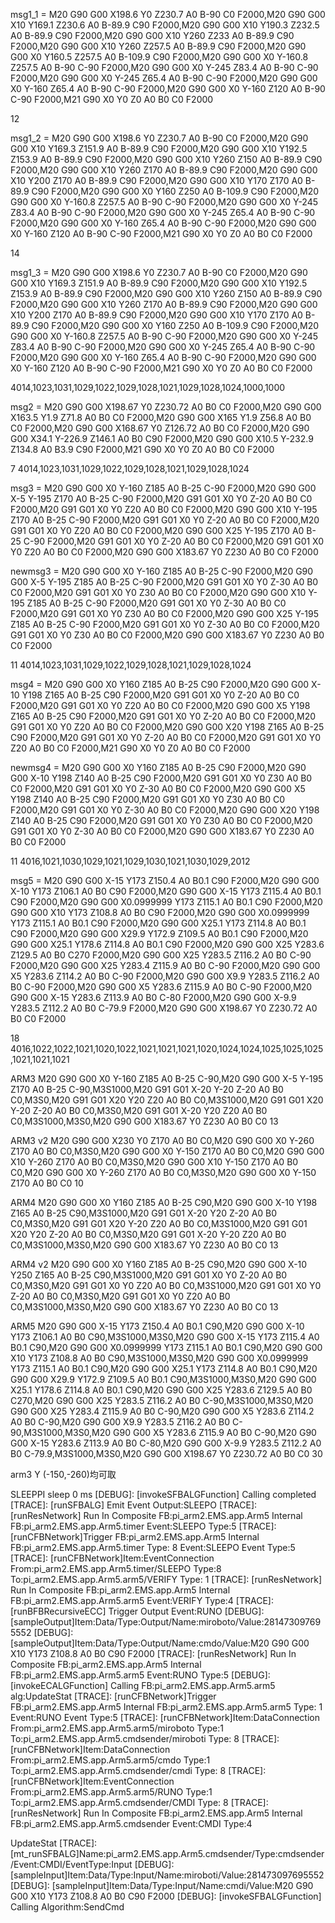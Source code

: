
msg1_1 = M20 G90 G00 X198.6 Y0 Z230.7 A0 B-90 C0 F2000,M20 G90 G00 X10 Y169.1 Z230.6 A0 B-89.9 C90 F2000,M20 G90 G00 X10 Y190.3 Z232.5 A0 B-89.9 C90 F2000,M20 G90 G00 X10 Y260 Z233 A0 B-89.9 C90 F2000,M20 G90 G00 X10 Y260 Z257.5 A0 B-89.9 C90 F2000,M20 G90 G00 X0 Y160.5 Z257.5 A0 B-109.9 C90 F2000,M20 G90 G00 X0 Y-160.8 Z257.5 A0 B-90 C-90 F2000,M20 G90 G00 X0 Y-245 Z83.4 A0 B-90 C-90 F2000,M20 G90 G00 X0 Y-245 Z65.4 A0 B-90 C-90 F2000,M20 G90 G00 X0 Y-160 Z65.4 A0 B-90 C-90 F2000,M20 G90 G00 X0 Y-160 Z120 A0 B-90 C-90 F2000,M21 G90 X0 Y0 Z0 A0 B0 C0 F2000

12

msg1_2 = M20 G90 G00 X198.6 Y0 Z230.7 A0 B-90 C0 F2000,M20 G90 G00 X10 Y169.3 Z151.9 A0 B-89.9 C90 F2000,M20 G90 G00 X10 Y192.5 Z153.9 A0 B-89.9 C90 F2000,M20 G90 G00 X10 Y260 Z150 A0 B-89.9 C90 F2000,M20 G90 G00 X10 Y260 Z170 A0 B-89.9 C90 F2000,M20 G90 G00 X10 Y200 Z170 A0 B-89.9 C90 F2000,M20 G90 G00 X10 Y170 Z170 A0 B-89.9 C90 F2000,M20 G90 G00 X0 Y160 Z250 A0 B-109.9 C90 F2000,M20 G90 G00 X0 Y-160.8 Z257.5 A0 B-90 C-90 F2000,M20 G90 G00 X0 Y-245 Z83.4 A0 B-90 C-90 F2000,M20 G90 G00 X0 Y-245 Z65.4 A0 B-90 C-90 F2000,M20 G90 G00 X0 Y-160 Z65.4 A0 B-90 C-90 F2000,M20 G90 G00 X0 Y-160 Z120 A0 B-90 C-90 F2000,M21 G90 X0 Y0 Z0 A0 B0 C0 F2000

14

msg1_3 = M20 G90 G00 X198.6 Y0 Z230.7 A0 B-90 C0 F2000,M20 G90 G00 X10 Y169.3 Z151.9 A0 B-89.9 C90 F2000,M20 G90 G00 X10 Y192.5 Z153.9 A0 B-89.9 C90 F2000,M20 G90 G00 X10 Y260 Z150 A0 B-89.9 C90 F2000,M20 G90 G00 X10 Y260 Z170 A0 B-89.9 C90 F2000,M20 G90 G00 X10 Y200 Z170 A0 B-89.9 C90 F2000,M20 G90 G00 X10 Y170 Z170 A0 B-89.9 C90 F2000,M20 G90 G00 X0 Y160 Z250 A0 B-109.9 C90 F2000,M20 G90 G00 X0 Y-160.8 Z257.5 A0 B-90 C-90 F2000,M20 G90 G00 X0 Y-245 Z83.4 A0 B-90 C-90 F2000,M20 G90 G00 X0 Y-245 Z65.4 A0 B-90 C-90 F2000,M20 G90 G00 X0 Y-160 Z65.4 A0 B-90 C-90 F2000,M20 G90 G00 X0 Y-160 Z120 A0 B-90 C-90 F2000,M21 G90 X0 Y0 Z0 A0 B0 C0 F2000

4014,1023,1031,1029,1022,1029,1028,1021,1029,1028,1024,1000,1000

msg2 = M20 G90 G00 X198.67 Y0 Z230.72 A0 B0 C0 F2000,M20 G90 G00 X163.5 Y1.9 Z71.8 A0 B0 C0 F2000,M20 G90 G00 X165 Y1.9 Z56.8 A0 B0 C0 F2000,M20 G90 G00 X168.67 Y0 Z126.72 A0 B0 C0 F2000,M20 G90 G00 X34.1 Y-226.9 Z146.1 A0 B0 C90 F2000,M20 G90 G00 X10.5 Y-232.9 Z134.8 A0 B3.9 C90 F2000,M21 G90 X0 Y0 Z0 A0 B0 C0 F2000

7
4014,1023,1031,1029,1022,1029,1028,1021,1029,1028,1024

msg3 = M20 G90 G00 X0 Y-160 Z185 A0 B-25 C-90 F2000,M20 G90 G00 X-5 Y-195 Z170 A0 B-25 C-90 F2000,M20 G91 G01 X0 Y0 Z-20 A0 B0 C0 F2000,M20 G91 G01 X0 Y0 Z20 A0 B0 C0 F2000,M20 G90 G00 X10 Y-195 Z170 A0 B-25 C-90 F2000,M20 G91 G01 X0 Y0 Z-20 A0 B0 C0 F2000,M20 G91 G01 X0 Y0 Z20 A0 B0 C0 F2000,M20 G90 G00 X25 Y-195 Z170 A0 B-25 C-90 F2000,M20 G91 G01 X0 Y0 Z-20 A0 B0 C0 F2000,M20 G91 G01 X0 Y0 Z20 A0 B0 C0 F2000,M20 G90 G00 X183.67 Y0 Z230 A0 B0 C0 F2000

newmsg3 = M20 G90 G00 X0 Y-160 Z185 A0 B-25 C-90 F2000,M20 G90 G00 X-5 Y-195 Z185 A0 B-25 C-90 F2000,M20 G91 G01 X0 Y0 Z-30 A0 B0 C0 F2000,M20 G91 G01 X0 Y0 Z30 A0 B0 C0 F2000,M20 G90 G00 X10 Y-195 Z185 A0 B-25 C-90 F2000,M20 G91 G01 X0 Y0 Z-30 A0 B0 C0 F2000,M20 G91 G01 X0 Y0 Z30 A0 B0 C0 F2000,M20 G90 G00 X25 Y-195 Z185 A0 B-25 C-90 F2000,M20 G91 G01 X0 Y0 Z-30 A0 B0 C0 F2000,M20 G91 G01 X0 Y0 Z30 A0 B0 C0 F2000,M20 G90 G00 X183.67 Y0 Z230 A0 B0 C0 F2000

11
4014,1023,1031,1029,1022,1029,1028,1021,1029,1028,1024

msg4 = M20 G90 G00 X0 Y160 Z185 A0 B-25 C90 F2000,M20 G90 G00 X-10 Y198 Z165 A0 B-25 C90 F2000,M20 G91 G01 X0 Y0 Z-20 A0 B0 C0 F2000,M20 G91 G01 X0 Y0 Z20 A0 B0 C0 F2000,M20 G90 G00 X5 Y198 Z165 A0 B-25 C90 F2000,M20 G91 G01 X0 Y0 Z-20 A0 B0 C0 F2000,M20 G91 G01 X0 Y0 Z20 A0 B0 C0 F2000,M20 G90 G00 X20 Y198 Z165 A0 B-25 C90 F2000,M20 G91 G01 X0 Y0 Z-20 A0 B0 C0 F2000,M20 G91 G01 X0 Y0 Z20 A0 B0 C0 F2000,M21 G90 X0 Y0 Z0 A0 B0 C0 F2000

newmsg4 = M20 G90 G00 X0 Y160 Z185 A0 B-25 C90 F2000,M20 G90 G00 X-10 Y198 Z140 A0 B-25 C90 F2000,M20 G91 G01 X0 Y0 Z30 A0 B0 C0 F2000,M20 G91 G01 X0 Y0 Z-30 A0 B0 C0 F2000,M20 G90 G00 X5 Y198 Z140 A0 B-25 C90 F2000,M20 G91 G01 X0 Y0 Z30 A0 B0 C0 F2000,M20 G91 G01 X0 Y0 Z-30 A0 B0 C0 F2000,M20 G90 G00 X20 Y198 Z140 A0 B-25 C90 F2000,M20 G91 G01 X0 Y0 Z30 A0 B0 C0 F2000,M20 G91 G01 X0 Y0 Z-30 A0 B0 C0 F2000,M20 G90 G00 X183.67 Y0 Z230 A0 B0 C0 F2000

11
4016,1021,1030,1029,1021,1029,1030,1021,1030,1029,2012


msg5 = M20 G90 G00 X-15 Y173 Z150.4 A0 B0.1 C90 F2000,M20 G90 G00 X-10 Y173 Z106.1 A0 B0 C90 F2000,M20 G90 G00 X-15 Y173 Z115.4 A0 B0.1 C90 F2000,M20 G90 G00 X0.0999999 Y173 Z115.1 A0 B0.1 C90 F2000,M20 G90 G00 X10 Y173 Z108.8 A0 B0 C90 F2000,M20 G90 G00 X0.0999999 Y173 Z115.1 A0 B0.1 C90 F2000,M20 G90 G00 X25.1 Y173 Z114.8 A0 B0.1 C90 F2000,M20 G90 G00 X29.9 Y172.9 Z109.5 A0 B0.1 C90 F2000,M20 G90 G00 X25.1 Y178.6 Z114.8 A0 B0.1 C90 F2000,M20 G90 G00 X25 Y283.6 Z129.5 A0 B0 C270 F2000,M20 G90 G00 X25 Y283.5 Z116.2 A0 B0 C-90 F2000,M20 G90 G00 X25 Y283.4 Z115.9 A0 B0 C-90 F2000,M20 G90 G00 X5 Y283.6 Z114.2 A0 B0 C-90 F2000,M20 G90 G00 X9.9 Y283.5 Z116.2 A0 B0 C-90 F2000,M20 G90 G00 X5 Y283.6 Z115.9 A0 B0 C-90 F2000,M20 G90 G00 X-15 Y283.6 Z113.9 A0 B0 C-80 F2000,M20 G90 G00 X-9.9 Y283.5 Z112.2 A0 B0 C-79.9 F2000,M20 G90 G00 X198.67 Y0 Z230.72 A0 B0 C0 F2000

18
4016,1022,1022,1021,1020,1022,1021,1021,1021,1020,1024,1024,1025,1025,1025,1021,1021,1021

ARM3
M20 G90 G00 X0 Y-160 Z185 A0 B-25 C-90,M20 G90 G00 X-5 Y-195 Z170 A0 B-25 C-90,M3S1000,M20 G91 G01 X-20 Y-20 Z-20 A0 B0 C0,M3S0,M20 G91 G01 X20 Y20 Z20 A0 B0 C0,M3S1000,M20 G91 G01 X20 Y-20 Z-20 A0 B0 C0,M3S0,M20 G91 G01 X-20 Y20 Z20 A0 B0 C0,M3S1000,M3S0,M20 G90 G00 X183.67 Y0 Z230 A0 B0 C0
13

ARM3 v2 
M20 G90 G00 X230 Y0 Z170 A0 B0 C0,M20 G90 G00 X0 Y-260 Z170 A0 B0 C0,M3S0,M20 G90 G00 X0 Y-150 Z170 A0 B0 C0,M20 G90 G00 X10 Y-260 Z170 A0 B0 C0,M3S0,M20 G90 G00 X10 Y-150 Z170 A0 B0 C0,M20 G90 G00 X0 Y-260 Z170 A0 B0 C0,M3S0,M20 G90 G00 X0 Y-150 Z170 A0 B0 C0
10

ARM4
M20 G90 G00 X0 Y160 Z185 A0 B-25 C90,M20 G90 G00 X-10 Y198 Z165 A0 B-25 C90,M3S1000,M20 G91 G01 X-20 Y20 Z-20 A0 B0 C0,M3S0,M20 G91 G01 X20 Y-20 Z20 A0 B0 C0,M3S1000,M20 G91 G01 X20 Y20 Z-20 A0 B0 C0,M3S0,M20 G91 G01 X-20 Y-20 Z20 A0 B0 C0,M3S1000,M3S0,M20 G90 G00 X183.67 Y0 Z230 A0 B0 C0
13

ARM4 v2
M20 G90 G00 X0 Y160 Z185 A0 B-25 C90,M20 G90 G00 X-10 Y250 Z165 A0 B-25 C90,M3S1000,M20 G91 G01 X0 Y0 Z-20 A0 B0 C0,M3S0,M20 G91 G01 X0 Y0 Z20 A0 B0 C0,M3S1000,M20 G91 G01 X0 Y0 Z-20 A0 B0 C0,M3S0,M20 G91 G01 X0 Y0 Z20 A0 B0 C0,M3S1000,M3S0,M20 G90 G00 X183.67 Y0 Z230 A0 B0 C0
13

ARM5
M20 G90 G00 X-15 Y173 Z150.4 A0 B0.1 C90,M20 G90 G00 X-10 Y173 Z106.1 A0 B0 C90,M3S1000,M3S0,M20 G90 G00 X-15 Y173 Z115.4 A0 B0.1 C90,M20 G90 G00 X0.0999999 Y173 Z115.1 A0 B0.1 C90,M20 G90 G00 X10 Y173 Z108.8 A0 B0 C90,M3S1000,M3S0,M20 G90 G00 X0.0999999 Y173 Z115.1 A0 B0.1 C90,M20 G90 G00 X25.1 Y173 Z114.8 A0 B0.1 C90,M20 G90 G00 X29.9 Y172.9 Z109.5 A0 B0.1 C90,M3S1000,M3S0,M20 G90 G00 X25.1 Y178.6 Z114.8 A0 B0.1 C90,M20 G90 G00 X25 Y283.6 Z129.5 A0 B0 C270,M20 G90 G00 X25 Y283.5 Z116.2 A0 B0 C-90,M3S1000,M3S0,M20 G90 G00 X25 Y283.4 Z115.9 A0 B0 C-90,M20 G90 G00 X5 Y283.6 Z114.2 A0 B0 C-90,M20 G90 G00 X9.9 Y283.5 Z116.2 A0 B0 C-90,M3S1000,M3S0,M20 G90 G00 X5 Y283.6 Z115.9 A0 B0 C-90,M20 G90 G00 X-15 Y283.6 Z113.9 A0 B0 C-80,M20 G90 G00 X-9.9 Y283.5 Z112.2 A0 B0 C-79.9,M3S1000,M3S0,M20 G90 G00 X198.67 Y0  Z230.72 A0 B0 C0
30

arm3 Y (-150,-260)均可取


SLEEPPI
sleep 0 ms
[DEBUG]: [invokeSFBALGFunction] Calling completed
[TRACE]: [runSFBALG] Emit Event Output:SLEEPO
[TRACE]: [runResNetwork] Run In Composite FB:pi_arm2.EMS.app.Arm5 Internal FB:pi_arm2.EMS.app.Arm5.timer Event:SLEEPO Type:5
[TRACE]: [runCFBNetwork]Trigger FB:pi_arm2.EMS.app.Arm5 Internal FB:pi_arm2.EMS.app.Arm5.timer Type: 8 Event:SLEEPO Event Type:5
[TRACE]: [runCFBNetwork]Item:EventConnection From:pi_arm2.EMS.app.Arm5.timer/SLEEPO Type:8 To:pi_arm2.EMS.app.Arm5.arm5/VERIFY Type: 1
[TRACE]: [runResNetwork] Run In Composite FB:pi_arm2.EMS.app.Arm5 Internal FB:pi_arm2.EMS.app.Arm5.arm5 Event:VERIFY Type:4
[TRACE]: [runBFBRecursiveECC] Trigger Output Event:RUNO
[DEBUG]: [sampleOutput]Item:Data/Type:Output/Name:miroboto/Value:281473097695552
[DEBUG]: [sampleOutput]Item:Data/Type:Output/Name:cmdo/Value:M20 G90 G00 X10 Y173 Z108.8 A0 B0 C90 F2000
[TRACE]: [runResNetwork] Run In Composite FB:pi_arm2.EMS.app.Arm5 Internal FB:pi_arm2.EMS.app.Arm5.arm5 Event:RUNO Type:5
[DEBUG]: [invokeECALGFunction] Calling FB:pi_arm2.EMS.app.Arm5.arm5 alg:UpdateStat
[TRACE]: [runCFBNetwork]Trigger FB:pi_arm2.EMS.app.Arm5 Internal FB:pi_arm2.EMS.app.Arm5.arm5 Type: 1 Event:RUNO Event Type:5
[TRACE]: [runCFBNetwork]Item:DataConnection From:pi_arm2.EMS.app.Arm5.arm5/miroboto Type:1 To:pi_arm2.EMS.app.Arm5.cmdsender/miroboti Type: 8
[TRACE]: [runCFBNetwork]Item:DataConnection From:pi_arm2.EMS.app.Arm5.arm5/cmdo Type:1 To:pi_arm2.EMS.app.Arm5.cmdsender/cmdi Type: 8
[TRACE]: [runCFBNetwork]Item:EventConnection From:pi_arm2.EMS.app.Arm5.arm5/RUNO Type:1 To:pi_arm2.EMS.app.Arm5.cmdsender/CMDI Type: 8
[TRACE]: [runResNetwork] Run In Composite FB:pi_arm2.EMS.app.Arm5 Internal FB:pi_arm2.EMS.app.Arm5.cmdsender Event:CMDI Type:4

UpdateStat
[TRACE]: [mt_runSFBALG]Name:pi_arm2.EMS.app.Arm5.cmdsender/Type:cmdsender/Event:CMDI/EventType:Input
[DEBUG]: [sampleInput]Item:Data/Type:Input/Name:miroboti/Value:281473097695552
[DEBUG]: [sampleInput]Item:Data/Type:Input/Name:cmdi/Value:M20 G90 G00 X10 Y173 Z108.8 A0 B0 C90 F2000
[DEBUG]: [invokeSFBALGFunction] Calling Algorithm:SendCmd




